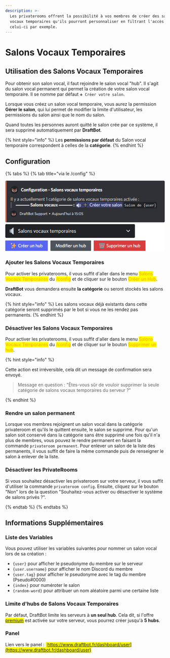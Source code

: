 ```yaml
---
description: >-
  Les privaterooms offrent la possibilité à vos membres de créer des salons
  vocaux temporaires qu'ils pourront personnaliser en filtrant l'accès de
  celui-ci par exemple.
---
```


# Salons Vocaux Temporaires

## Utilisation des Salons Vocaux Temporaires

Pour obtenir son salon vocal, il faut rejoindre le salon vocal "hub". Il s'agit du salon vocal permanent qui permet la création de votre salon vocal temporaire. Il se nomme par défaut `➕ Créer votre salon`.

Lorsque vous créez un salon vocal temporaire, vous aurez la permission **Gérer le salon**, qui lui permet de modifier la limite d'utilisateur, les permissions du salon ainsi que le nom du salon.

Quand toutes les personnes auront quitté le salon crée par ce système, il sera supprimé automatiquement par **DraftBot**.

{% hint style="info" %}
Les **permissions par défaut** du Salon vocal temporaire correspondent à celles de la **catégorie**.
{% endhint %}

## Configuration

{% tabs %}
{% tab title="via le /config" %}

![Aperçu du /config](../.gitbook/assets/privateroom/view.png)

### Ajouter les Salons Vocaux Temporaires

Pour activer les privaterooms, il vous suffit d'aller dans le menu <mark style="color:orange;">Salons Vocaux Temporaires</mark> du <mark style="color:orange;">/config</mark> et de cliquer sur le bouton <mark style="color:orange;">Créer un Hub</mark>.

**DraftBot** vous demandera ensuite **la catégorie** ou seront stockés les salons vocaux.

{% hint style="info" %}
Les salons vocaux déjà existants dans cette catégorie seront supprimés par le bot si vous ne les rendez pas permanents.
{% endhint %}

### Désactiver les Salons Vocaux Temporaires

Pour activer les privaterooms, il vous suffit d'aller dans le menu <mark style="color:orange;">Salons Vocaux Temporaires</mark> du <mark style="color:orange;">/config</mark> et de cliquer sur le bouton <mark style="color:orange;">Supprimer un hub</mark>.

{% hint style="info" %}

Cette action est irréversible, cela dit un message de confirmation sera envoyé.
> Message en question : "Êtes-vous sûr de vouloir supprimer la seule catégorie de salons vocaux temporaires du serveur ?"

{% endhint %}

### Rendre un salon permanent

Lorsque vos membres rejoignent un salon vocal dans la catégorie privateroom et qu'ils le quittent ensuite, le salon se supprime. Pour qu'un salon soit conservé dans la catégorie sans être supprimé une fois qu'il n'a plus de membres, vous pouvez le rendre permanent en faisant la commande `privateroom permanent`.
Pour enlever un salon de la liste des permanents, il vous suffit de faire la même commande puis de renseigner le salon à enlever de la liste.

### Désactiver les PrivateRooms

Si vous souhaitez désactiver les privateroom sur votre serveur, il vous suffit d'utiliser la commande `privateroom config`.
Ensuite, cliquez sur le bouton "Non" lors de la question "Souhaitez-vous activer ou désactiver le système de salons privés ?".

{% endtab %}
{% endtabs %}

## Informations Supplémentaires

### Liste des Variables

Vous pouvez utiliser les variables suivantes pour nommer un salon vocal lors de sa création :
* `{user}` pour afficher le pseudonyme du membre sur le serveur
* `{user.username}` pour afficher le nom Discord du membre
* `{user.tag}` pour afficher le pseudonyme avec le tag du membre (Pseudo#0000)
* `{index}` pour numéroter le salon
* `{random-word}` pour attribuer un nom aléatoire parmi une certaine liste

### Limite d'hubs de Salons Vocaux Temporaires

Par défaut, DraftBot limite les serveurs à **un seul hub**. Cela dit, si l'offre <mark style="color:orange;">[premium](https://www.draftbot.fr/premium)</mark> est activée sur votre serveur, vous pourrez créer jusqu'à **5 hubs**.

### Panel

Lien vers le panel : <mark style="color:orange;">[https://www.draftbot.fr/dashboard/user](https://www.draftbot.fr/dashboard/user)</mark>